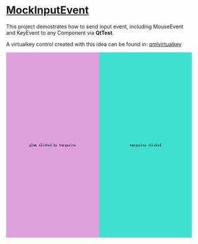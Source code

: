 # [MockInputEvent](./main.qml)
This project demostrates how to send input event, including MouseEvent and KeyEvent to any Component via **QtTest**.

A virtualkey control created with this idea can be found in: [qmlvirtualkey](https://github.com/MidoriYakumo/qmlvirtualkey)

![](./main.0.png)
